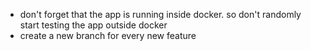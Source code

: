 - don't forget that the app is running inside docker.  so don't randomly start testing the app outside docker
- create a new branch for every new feature